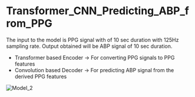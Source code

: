 # Transformer_CNN_Predicting_ABP_from_PPG
The input to the model is PPG signal with of 10 sec duration with 125Hz sampling rate.
Output obtained will be ABP signal of 10 sec duration.

- Transformer based Encoder -> For converting PPG signals to PPG features
- Convolution based Decoder -> For predicting ABP signal from the derived PPG features

  
![Model_2](https://github.com/user-attachments/assets/8acf2ca5-de3e-4c88-98f6-67bdef3be36e)
